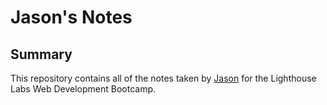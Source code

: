 # Jason's Notes

## Summary 

This repository contains all of the notes taken by [Jason](https://github.com/jvongsana/) for the Lighthouse Labs Web Development Bootcamp.
